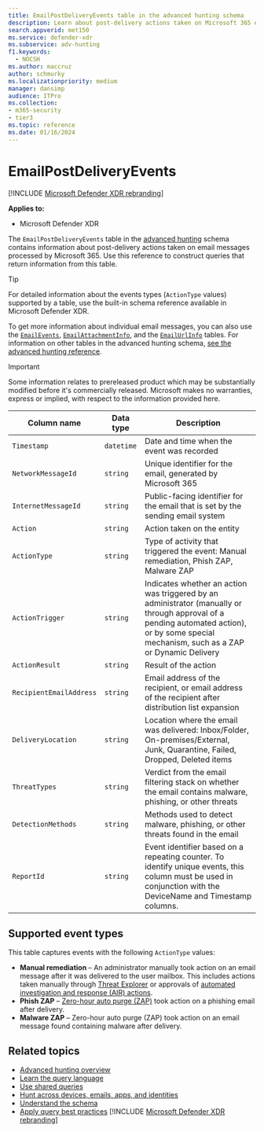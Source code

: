 ```yaml
---
title: EmailPostDeliveryEvents table in the advanced hunting schema
description: Learn about post-delivery actions taken on Microsoft 365 emails in the EmailPostDeliveryEvents table of the advanced hunting schema
search.appverid: met150
ms.service: defender-xdr
ms.subservice: adv-hunting
f1.keywords: 
  - NOCSH
ms.author: maccruz
author: schmurky
ms.localizationpriority: medium
manager: dansimp
audience: ITPro
ms.collection: 
- m365-security
- tier3
ms.topic: reference
ms.date: 01/16/2024
---
```


# EmailPostDeliveryEvents

[!INCLUDE [Microsoft Defender XDR rebranding](../includes/microsoft-defender.md)]


**Applies to:**
- Microsoft Defender XDR

The `EmailPostDeliveryEvents` table in the [advanced hunting](advanced-hunting-overview.md) schema contains information about post-delivery actions taken on email messages processed by Microsoft 365. Use this reference to construct queries that return information from this table.

> [!TIP]
> For detailed information about the events types (`ActionType` values) supported by a table, use the built-in schema reference available in Microsoft Defender XDR.

To get more information about individual email messages, you can also use the [`EmailEvents`](advanced-hunting-emailevents-table.md), [`EmailAttachmentInfo`](advanced-hunting-emailattachmentinfo-table.md), and the [`EmailUrlInfo`](advanced-hunting-emailurlinfo-table.md) tables. For information on other tables in the advanced hunting schema, [see the advanced hunting reference](advanced-hunting-schema-tables.md).

> [!IMPORTANT]
> Some information relates to prereleased product which may be substantially modified before it's commercially released. Microsoft makes no warranties, express or implied, with respect to the information provided here.

| Column name | Data type | Description |
|-------------|-----------|-------------|
| `Timestamp` | `datetime` | Date and time when the event was recorded |
| `NetworkMessageId` | `string` | Unique identifier for the email, generated by Microsoft 365 |
| `InternetMessageId` | `string` | Public-facing identifier for the email that is set by the sending email system |
| `Action` | `string` | Action taken on the entity |
| `ActionType` | `string` | Type of activity that triggered the event: Manual remediation, Phish ZAP, Malware ZAP |
| `ActionTrigger` | `string` | Indicates whether an action was triggered by an administrator (manually or through approval of a pending automated action), or by some special mechanism, such as a ZAP or Dynamic Delivery |
| `ActionResult` | `string` | Result of the action |
| `RecipientEmailAddress` | `string` | Email address of the recipient, or email address of the recipient after distribution list expansion |
| `DeliveryLocation` | `string` | Location where the email was delivered: Inbox/Folder, On-premises/External, Junk, Quarantine, Failed, Dropped, Deleted items |
| `ThreatTypes` | `string` | Verdict from the email filtering stack on whether the email contains malware, phishing, or other threats |
| `DetectionMethods` | `string` | Methods used to detect malware, phishing, or other threats found in the email |
| `ReportId` | `string` | Event identifier based on a repeating counter. To identify unique events, this column must be used in conjunction with the DeviceName and Timestamp columns. |

## Supported event types

This table captures events with the following `ActionType` values:

- **Manual remediation** – An administrator manually took action on an email message after it was delivered to the user mailbox. This includes actions taken manually through [Threat Explorer](/defender-office-365/threat-explorer-real-time-detections-about) or approvals of [automated investigation and response (AIR) actions](m365d-autoir-actions).
- **Phish ZAP** – [Zero-hour auto purge (ZAP)](/defender-office-365/zero-hour-auto-purge) took action on a phishing email after delivery.
- **Malware ZAP** – Zero-hour auto purge (ZAP) took action on an email message found containing malware after delivery.

## Related topics

- [Advanced hunting overview](advanced-hunting-overview.md)
- [Learn the query language](advanced-hunting-query-language.md)
- [Use shared queries](advanced-hunting-shared-queries.md)
- [Hunt across devices, emails, apps, and identities](advanced-hunting-query-emails-devices.md)
- [Understand the schema](advanced-hunting-schema-tables.md)
- [Apply query best practices](advanced-hunting-best-practices.md)
[!INCLUDE [Microsoft Defender XDR rebranding](../includes/defender-m3d-techcommunity.md)]

